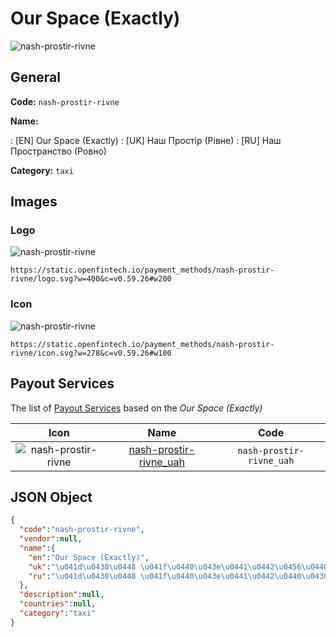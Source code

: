 
# Our Space (Exactly) 
![nash-prostir-rivne](https://static.openfintech.io/payment_methods/nash-prostir-rivne/logo.svg?w=400&c=v0.59.26#w200)  

## General 
**Code:** `nash-prostir-rivne` 
 
**Name:** 
 
:	[EN] Our Space (Exactly) 
:	[UK] Наш Простір (Рівне) 
:	[RU] Наш Пространство (Ровно) 
 
**Category:** `taxi` 
 

## Images 

### Logo 
![nash-prostir-rivne](https://static.openfintech.io/payment_methods/nash-prostir-rivne/logo.svg?w=400&c=v0.59.26#w200)  

```
https://static.openfintech.io/payment_methods/nash-prostir-rivne/logo.svg?w=400&c=v0.59.26#w200
```  

### Icon 
![nash-prostir-rivne](https://static.openfintech.io/payment_methods/nash-prostir-rivne/icon.svg?w=278&c=v0.59.26#w100)  

```
https://static.openfintech.io/payment_methods/nash-prostir-rivne/icon.svg?w=278&c=v0.59.26#w100
```  

## Payout Services 
 
The list of [Payout Services](/payout-services/) based on the _Our Space (Exactly)_ 

|Icon|Name|Code| 
|:---:|:---:|:---:| 
|![nash-prostir-rivne](https://static.openfintech.io/payout_methods/nash-prostir-rivne/icon.png?w=278&c=v0.59.26#w40) |[nash-prostir-rivne_uah](/payout-services/nash-prostir-rivne_uah/)|`nash-prostir-rivne_uah`| 
 

## JSON Object 

```json
{
  "code":"nash-prostir-rivne",
  "vendor":null,
  "name":{
    "en":"Our Space (Exactly)",
    "uk":"\u041d\u0430\u0448 \u041f\u0440\u043e\u0441\u0442\u0456\u0440 (\u0420\u0456\u0432\u043d\u0435)",
    "ru":"\u041d\u0430\u0448 \u041f\u0440\u043e\u0441\u0442\u0440\u0430\u043d\u0441\u0442\u0432\u043e (\u0420\u043e\u0432\u043d\u043e)"
  },
  "description":null,
  "countries":null,
  "category":"taxi"
}
```  
